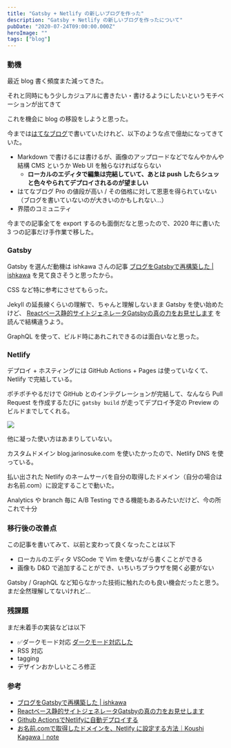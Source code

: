 ```yaml
---
title: "Gatsby + Netlify の新しいブログを作った"
description: "Gatsby + Netlify の新しいブログを作ったについて"
pubDate: "2020-07-24T09:00:00.000Z"
heroImage: ""
tags: ["blog"]
---
```


### 動機

最近 blog 書く頻度また減ってきた。

それと同時にもう少しカジュアルに書きたい・書けるようにしたいというモチベーションが出てきて

これを機会に blog の移設をしようと思った。

今までは[はてなブログ](https://jarinosuke.hatenablog.com)で書いていたけれど、以下のような点で億劫になってきていた。

- Markdown で書けるには書けるが、画像のアップロードなどでなんやかんや結構 CMS というか Web UI を触らなければならない
  - **ローカルのエディタで編集は完結していて、あとは push したらシュッと色々やられてデプロイされるのが望ましい**
- はてなブログ Pro の値段が高い / その価格に対して恩恵を得られていない（ブログを書いていないのが大きいのかもしれない…）
- 界隈のコミュニティ

今までの記事全てを export するのも面倒だなと思ったので、2020 年に書いた 3 つの記事だけ手作業で移した。

### Gatsby

Gatsby を選んだ動機は ishkawa さんの記事 [ブログをGatsbyで再構築した | ishkawa](https://ishkawa.org/1584277737/) を見て良さそうと思ったから。

CSS など特に参考にさせてもらった。

Jekyll の延長線くらいの理解で、ちゃんと理解しないまま Gatsby を使い始めたけど、 [Reactベース静的サイトジェネレータGatsbyの真の力をお見せします](https://qiita.com/uehaj/items/1b7f0a86596353587466) を読んで結構違うよう。

GraphQL を使って、ビルド時にあれこれできるのは面白いなと思った。

### Netlify

デプロイ + ホスティングには GitHub Actions + Pages は使っていなくて、 Netlify で完結している。

ポチポチやるだけで GitHub とのインテグレーションが完結して、なんなら Pull Request を作成するたびに `gatsby build` が走ってデプロイ予定の Preview のビルドまでしてくれる。

![](/assets/blog/start-new-blog/netlify-ci.png)

他に凝った使い方はあまりしていない。

カスタムドメイン blog.jarinosuke.com を使いたかったので、Netlify DNS を使っている。

払い出された Netlify のネームサーバを自分の取得したドメイン（自分の場合はお名前.com）に設定することで動いた。

Analytics や branch 毎に A/B Testing できる機能もあるみたいだけど、今の所これで十分

### 移行後の改善点

この記事を書いてみて、以前と変わって良くなったことは以下

- ローカルのエディタ VSCode で Vim を使いながら書くことができる
- 画像も D&D で追加することができ、いちいちブラウザを開く必要がない

Gatsby / GraphQL など知らなかった技術に触れたのも良い機会だったと思う。まだ全然理解してないけれど…

### 残課題

まだ未着手の実装などは以下

- ✅ダークモード対応 [ダークモード対応した](../posts/dark-mode)
- RSS 対応
- tagging
- デザインおかしいところ修正

### 参考

- [ブログをGatsbyで再構築した | ishkawa](https://ishkawa.org/1584277737/)
- [Reactベース静的サイトジェネレータGatsbyの真の力をお見せします](https://qiita.com/uehaj/items/1b7f0a86596353587466)
- [Github ActionsでNetlifyに自動デプロイする](https://medium.com/@kosa3/github-actionsでnetlifyに自動デプロイする-22ac30e02528)
- [お名前.comで取得したドメインを、Netlify に設定する方法｜Koushi Kagawa｜note](https://note.com/koushikagawa/n/n407cde93bdca)